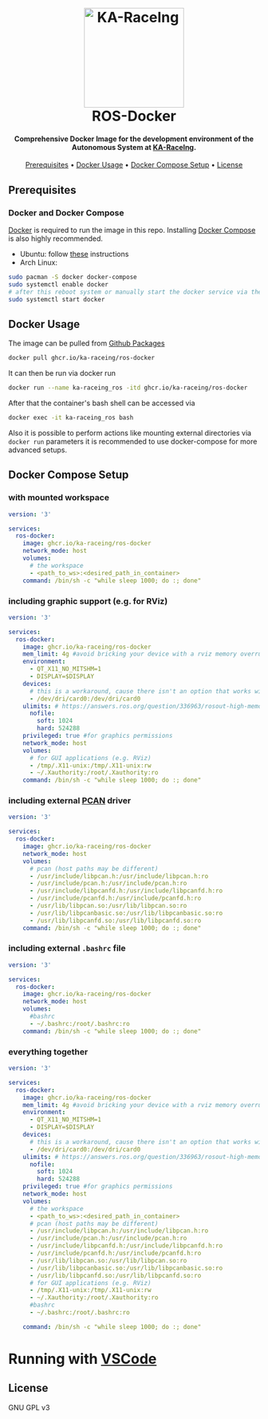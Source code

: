 <h1 align="center">
  <br>
  <a href="https://ka-raceing.de"><img src="https://raw.githubusercontent.com/ka-raceing/ros-docker/main/misc/2_logostreifenbunt.png" alt="KA-RaceIng" width="200"></a>
  <br>
  ROS-Docker
  <br>
</h1>

<h4 align="center">Comprehensive Docker Image for the development environment of the Autonomous System at <a href="https://ka-raceing.de"> KA-RaceIng</a>.</h4>

<p align="center">
  <a href="#prerequisites">Prerequisites</a> •
  <a href="#docker_usage">Docker Usage</a> •
  <a href="#docker_compose_setup">Docker Compose Setup</a> •
  <a href="#license">License</a>
</p>

## Prerequisites
### Docker and Docker Compose
[Docker](https://docs.docker.com/engine/install/) is required to run the image in this repo.
Installing [Docker Compose](https://docs.docker.com/compose/) is also highly recommended.
- Ubuntu: follow [these](https://docs.docker.com/engine/install/ubuntu/) instructions
- Arch Linux:
```bash
sudo pacman -S docker docker-compose
sudo systemctl enable docker
# after this reboot system or manually start the docker service via the following
sudo systemctl start docker
```

## Docker Usage
The image can be pulled from [Github Packages](https://ghcr.io)
```bash
docker pull ghcr.io/ka-raceing/ros-docker
```
It can then be run via docker run
```bash
docker run --name ka-raceing_ros -itd ghcr.io/ka-raceing/ros-docker
```
After that the container's bash shell can be accessed via
```bash
docker exec -it ka-raceing_ros bash
```
Also it is possible to perform actions like mounting external directories via `docker run` parameters it is recommended to use docker-compose for more advanced setups.

## Docker Compose Setup
### with mounted workspace
```yaml
version: '3'

services:
  ros-docker:
    image: ghcr.io/ka-raceing/ros-docker
    network_mode: host
    volumes:
      # the workspace
      - <path_to_ws>:<desired_path_in_container>
    command: /bin/sh -c "while sleep 1000; do :; done"
```

### including graphic support (e.g. for RViz)
```yaml
version: '3'

services:
  ros-docker:
    image: ghcr.io/ka-raceing/ros-docker
    mem_limit: 4g #avoid bricking your device with a rviz memory overrun
    environment:
      - QT_X11_NO_MITSHM=1
      - DISPLAY=$DISPLAY
    devices:
      # this is a workaround, cause there isn't an option that works with different gpu manufacturers yet (https://github.com/docker/cli/issues/2063)
      - /dev/dri/card0:/dev/dri/card0 
    ulimits: # https://answers.ros.org/question/336963/rosout-high-memory-usage/
      nofile:
        soft: 1024
        hard: 524288 
    privileged: true #for graphics permissions
    network_mode: host
    volumes:
      # for GUI applications (e.g. RViz)
      - /tmp/.X11-unix:/tmp/.X11-unix:rw
      - ~/.Xauthority:/root/.Xauthority:ro
    command: /bin/sh -c "while sleep 1000; do :; done"
```

### including external [PCAN](https://www.peak-system.com) driver
```yaml
version: '3'

services:
  ros-docker:
    image: ghcr.io/ka-raceing/ros-docker
    network_mode: host
    volumes:
      # pcan (host paths may be different)
      - /usr/include/libpcan.h:/usr/include/libpcan.h:ro
      - /usr/include/pcan.h:/usr/include/pcan.h:ro
      - /usr/include/libpcanfd.h:/usr/include/libpcanfd.h:ro
      - /usr/include/pcanfd.h:/usr/include/pcanfd.h:ro
      - /usr/lib/libpcan.so:/usr/lib/libpcan.so:ro
      - /usr/lib/libpcanbasic.so:/usr/lib/libpcanbasic.so:ro
      - /usr/lib/libpcanfd.so:/usr/lib/libpcanfd.so:ro
    command: /bin/sh -c "while sleep 1000; do :; done"
```

### including external `.bashrc` file
```yaml
version: '3'

services:
  ros-docker:
    image: ghcr.io/ka-raceing/ros-docker
    network_mode: host
    volumes:
      #bashrc
      - ~/.bashrc:/root/.bashrc:ro
    command: /bin/sh -c "while sleep 1000; do :; done"
```

### everything together
```yaml
version: '3'

services:
  ros-docker:
    image: ghcr.io/ka-raceing/ros-docker
    mem_limit: 4g #avoid bricking your device with a rviz memory overrun
    environment:
      - QT_X11_NO_MITSHM=1
      - DISPLAY=$DISPLAY
    devices:
      # this is a workaround, cause there isn't an option that works with different gpu manufacturers yet (https://github.com/docker/cli/issues/2063)
      - /dev/dri/card0:/dev/dri/card0 
    ulimits: # https://answers.ros.org/question/336963/rosout-high-memory-usage/
      nofile:
        soft: 1024
        hard: 524288 
    privileged: true #for graphics permissions
    network_mode: host
    volumes:
      # the workspace
      - <path_to_ws>:<desired_path_in_container>
      # pcan (host paths may be different)
      - /usr/include/libpcan.h:/usr/include/libpcan.h:ro
      - /usr/include/pcan.h:/usr/include/pcan.h:ro
      - /usr/include/libpcanfd.h:/usr/include/libpcanfd.h:ro
      - /usr/include/pcanfd.h:/usr/include/pcanfd.h:ro
      - /usr/lib/libpcan.so:/usr/lib/libpcan.so:ro
      - /usr/lib/libpcanbasic.so:/usr/lib/libpcanbasic.so:ro
      - /usr/lib/libpcanfd.so:/usr/lib/libpcanfd.so:ro
      # for GUI applications (e.g. RViz)
      - /tmp/.X11-unix:/tmp/.X11-unix:rw
      - ~/.Xauthority:/root/.Xauthority:ro
      #bashrc
      - ~/.bashrc:/root/.bashrc:ro

    command: /bin/sh -c "while sleep 1000; do :; done"
```

# Running with [VSCode](https://www.ka-raceing.de/)


## License

GNU GPL v3
